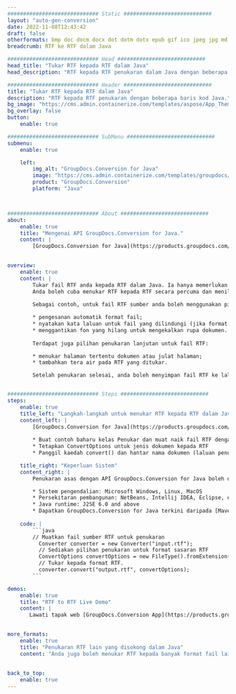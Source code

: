 ```yaml
---
############################# Static ############################
layout: "auto-gen-conversion"
date: 2022-11-08T12:43:42
draft: false
otherformats: bmp doc docm docx dot dotm dotx epub gif ico jpeg jpg md odt ott pdf png psd rtf tex tif tiff txt xps
breadcrumb: RTF ke RTF dalam Java

############################# Head ############################
head_title: "Tukar RTF kepada RTF dalam Java"
head_description: "RTF kepada RTF penukaran dalam Java dengan beberapa baris kod. Tukar lebih 160 format fail menggunakan API penukaran dokumen GroupDocs untuk Java"

############################# Header ############################
title: "Tukar RTF kepada RTF dalam Java"
description: "RTF kepada RTF penukaran dengan beberapa baris kod Java."
bg_image: "https://cms.admin.containerize.com/templates/aspose/App_Themes/V3/images/bg/header1.png"
bg_overlay: false
button:
    enable: true

############################# SubMenu ############################
submenu:
    enable: true

    left:
        img_alt: "GroupDocs.Conversion for Java"
        image: "https://cms.admin.containerize.com/templates/groupdocs/images/product-logos/90x90-noborder/groupdocs-conversion-java.png"
        product: "GroupDocs.Conversion"
        platform: "Java"



############################# About ############################
about:
    enable: true
    title: "Mengenai API GroupDocs.Conversion for Java."
    content: |
        [GroupDocs.Conversion for Java](https://products.groupdocs.com/conversion/java/) ialah API penukaran format fail lanjutan untuk menukar antara imej popular dan format dokumen seperti Microsoft Office, OpenDocument, PDF, HTML, e-mel, CAD. dan banyak lagi dengan hanya beberapa baris kod. API asli secara automatik mengesan format dokumen asal dan menawarkan banyak pilihan untuk menyesuaikan dokumen yang ditukar. Bersama-sama dengan fungsi mengekstrak maklumat daripada dokumen, ia juga menyokong caching hasil penukaran ke cakera tempatan secara lalai. Walau bagaimanapun, sebarang jenis storan cache boleh disokong dengan melaksanakan antara muka yang sesuai - Amazon S3, Dropbox, Google Drive, Windows Azure, Reddis atau mana-mana yang lain.
    

overview:
    enable: true
    content: |
        Tukar fail RTF anda kepada RTF dalam Java. Ia hanya memerlukan beberapa baris kod Java pada mana-mana platform pilihan anda, seperti Windows, Linux, macOS.
        Anda boleh cuba menukar RTF kepada RTF secara percuma dan menilai kualiti hasil penukaran. Bersama-sama dengan skrip penukaran fail mudah, anda boleh mencuba pilihan yang lebih canggih untuk memuatkan fail sumber RTF dan menyimpan output RTF. 
        
        Sebagai contoh, untuk fail RTF sumber anda boleh menggunakan pilihan pemuatan berikut:

        * pengesanan automatik format fail;
        * nyatakan kata laluan untuk fail yang dilindungi (jika format fail menyokongnya);
        * menggantikan fon yang hilang untuk mengekalkan rupa dokumen.
        
        Terdapat juga pilihan penukaran lanjutan untuk fail RTF:

        * menukar halaman tertentu dokumen atau julat halaman;
        * tambahkan tera air pada RTF yang ditukar.

        Setelah penukaran selesai, anda boleh menyimpan fail RTF ke laluan fail setempat anda atau ke mana-mana storan pihak ketiga seperti FTP, Amazon S3, Google Drive, Dropbox dll. Sila ambil perhatian - untuk menukar RTF kepada RTF, anda tidak perlu memasang sebarang perisian tambahan, seperti MS Office, Open Office, Adobe Acrobat Reader dsb.


############################# Steps ############################
steps:
    enable: true
    title_left: "Langkah-langkah untuk menukar RTF kepada RTF dalam Java"
    content_left: |
        [GroupDocs.Conversion for Java](https://products.groupdocs.com/conversion/java/) membenarkan pembangun menukar fail RTF kepada RTF dengan mudah dengan beberapa baris kod.
        
        * Buat contoh baharu kelas Penukar dan muat naik fail RTF dengan laluan penuh
        * Tetapkan ConvertOptions untuk jenis dokumen kepada RTF
        * Panggil kaedah convert() dan hantar nama dokumen (laluan penuh) dan format (RTF) sebagai parameter

    title_right: "Keperluan Sistem"
    content_right: |
        Penukaran asas dengan API GroupDocs.Conversion for Java boleh dilakukan dengan hanya beberapa baris kod. API kami disokong pada semua platform dan sistem pengendalian utama. Sebelum melaksanakan kod di bawah, pastikan anda mempunyai prasyarat berikut dipasang pada sistem anda.

        * Sistem pengendalian: Microsoft Windows, Linux, MacOS
        * Persekitaran pembangunan: NetBeans, Intellij IDEA, Eclipse, etc.
        * Java runtime: J2SE 6.0 and above
        * Dapatkan GroupDocs.Conversion for Java terkini daripada [Maven](https://repository.groupdocs.com/webapp/#/artifacts/browse/tree/General/repo/com/groupdocs/groupdocs-conversion)
         
    code: |
        ```java    
        // Muatkan fail sumber RTF untuk penukaran
          Converter converter = new Converter("input.rtf");
          // Sediakan pilihan penukaran untuk format sasaran RTF
          ConvertOptions convertOptions = new FileType().fromExtension("rtf").getConvertOptions();
          // Tukar kepada format RTF.
          converter.convert("output.rtf", convertOptions);
        ```

demos:
    enable: true
    title: "RTF to RTF Live Demo"
    content: |
       Lawati tapak web [GroupDocs.Conversion App](https://products.groupdocs.app/conversion/family) kami dan cuba RTF kepada RTF penukaran sekarang. Demo percuma mempunyai faedah berikut
          

more_formats:
    enable: true
    title: "Penukaran RTF lain yang disokong dalam Java"
    content: "Anda juga boleh menukar RTF kepada banyak format fail lain. Sila lihat senarai di bawah."
       
       
back_to_top:
    enable: true
---
```

